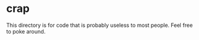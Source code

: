 # crap
This directory is for code that is probably useless to most people.  Feel free to poke around.
